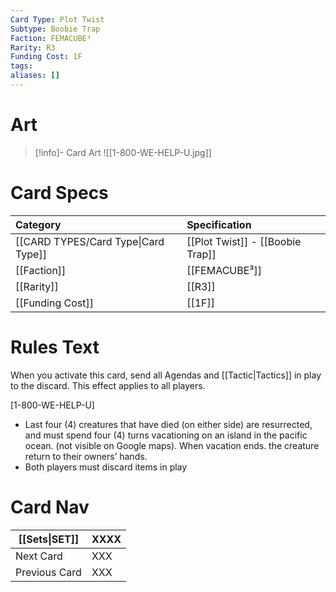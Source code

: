 ```yaml
---
Card Type: Plot Twist
Subtype: Boobie Trap
Faction: FEMACUBE³
Rarity: R3
Funding Cost: 1F
tags: 
aliases: []
---
```

# Art

> [!info]- Card Art
> ![[1-800-WE-HELP-U.jpg]]

# Card Specs

| Category | Specification| 
| :--- | :--- |
| [[CARD TYPES/Card Type\|Card Type]] | [[Plot Twist]] - [[Boobie Trap]] |  
| [[Faction]] | [[FEMACUBE³]] |  
| [[Rarity]] | [[R3]] |  
| [[Funding Cost]] | [[1F]] |  

# Rules Text  

When you activate this card, send all Agendas and [[Tactic|Tactics]] in play to the discard. This effect applies to all players.  

[1-800-WE-HELP-U] 
- Last four (4) creatures that have died (on either side) are resurrected, 
  and must spend four (4) turns vacationing on an island in the pacific ocean.
  (not visible on Google maps). When vacation ends. the creature return to their owners’ hands.
- Both players must discard items in play

# Card Nav

| [[Sets\|SET]]           | XXXX |
| ------------- | ------------------------------ |
| Next Card     | XXX |
| Previous Card | XXX |


